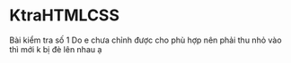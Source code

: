 # KtraHTMLCSS
Bài kiểm tra số 1
Do e chưa chỉnh được cho phù hợp nên phải thu nhỏ vào thì mới k bị đè lên nhau ạ
